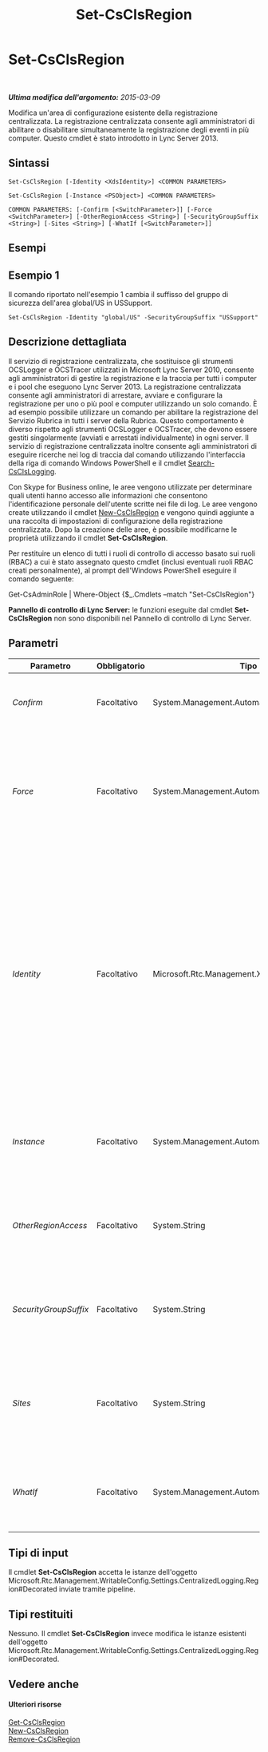 ﻿---
title: Set-CsClsRegion
TOCTitle: Set-CsClsRegion
ms:assetid: 2599cae9-edef-408f-8987-313c67bfe763
ms:mtpsurl: https://technet.microsoft.com/it-it/library/JJ204746(v=OCS.15)
ms:contentKeyID: 49299952
ms.date: 08/24/2015
mtps_version: v=OCS.15
ms.translationtype: HT
---

# Set-CsClsRegion

 

_**Ultima modifica dell'argomento:** 2015-03-09_

Modifica un'area di configurazione esistente della registrazione centralizzata. La registrazione centralizzata consente agli amministratori di abilitare o disabilitare simultaneamente la registrazione degli eventi in più computer. Questo cmdlet è stato introdotto in Lync Server 2013.

## Sintassi

    Set-CsClsRegion [-Identity <XdsIdentity>] <COMMON PARAMETERS>

    Set-CsClsRegion [-Instance <PSObject>] <COMMON PARAMETERS>

    COMMON PARAMETERS: [-Confirm [<SwitchParameter>]] [-Force <SwitchParameter>] [-OtherRegionAccess <String>] [-SecurityGroupSuffix <String>] [-Sites <String>] [-WhatIf [<SwitchParameter>]]

## Esempi

## Esempio 1

Il comando riportato nell'esempio 1 cambia il suffisso del gruppo di sicurezza dell'area global/US in USSupport.

    Set-CsClsRegion -Identity "global/US" -SecurityGroupSuffix "USSupport"

## Descrizione dettagliata

Il servizio di registrazione centralizzata, che sostituisce gli strumenti OCSLogger e OCSTracer utilizzati in Microsoft Lync Server 2010, consente agli amministratori di gestire la registrazione e la traccia per tutti i computer e i pool che eseguono Lync Server 2013. La registrazione centralizzata consente agli amministratori di arrestare, avviare e configurare la registrazione per uno o più pool e computer utilizzando un solo comando. È ad esempio possibile utilizzare un comando per abilitare la registrazione del Servizio Rubrica in tutti i server della Rubrica. Questo comportamento è diverso rispetto agli strumenti OCSLogger e OCSTracer, che devono essere gestiti singolarmente (avviati e arrestati individualmente) in ogni server. Il servizio di registrazione centralizzata inoltre consente agli amministratori di eseguire ricerche nei log di traccia dal comando utilizzando l'interfaccia della riga di comando Windows PowerShell e il cmdlet [Search-CsClsLogging](search-csclslogging.md).

Con Skype for Business online, le aree vengono utilizzate per determinare quali utenti hanno accesso alle informazioni che consentono l'identificazione personale dell'utente scritte nei file di log. Le aree vengono create utilizzando il cmdlet [New-CsClsRegion](new-csclsregion.md) e vengono quindi aggiunte a una raccolta di impostazioni di configurazione della registrazione centralizzata. Dopo la creazione delle aree, è possibile modificarne le proprietà utilizzando il cmdlet **Set-CsClsRegion**.

Per restituire un elenco di tutti i ruoli di controllo di accesso basato sui ruoli (RBAC) a cui è stato assegnato questo cmdlet (inclusi eventuali ruoli RBAC creati personalmente), al prompt dell'Windows PowerShell eseguire il comando seguente:

Get-CsAdminRole | Where-Object {$\_.Cmdlets –match "Set-CsClsRegion"}

**Pannello di controllo di Lync Server:** le funzioni eseguite dal cmdlet **Set-CsClsRegion** non sono disponibili nel Pannello di controllo di Lync Server.

## Parametri


<table>
<colgroup>
<col style="width: 25%" />
<col style="width: 25%" />
<col style="width: 25%" />
<col style="width: 25%" />
</colgroup>
<thead>
<tr class="header">
<th>Parametro</th>
<th>Obbligatorio</th>
<th>Tipo</th>
<th>Descrizione</th>
</tr>
</thead>
<tbody>
<tr class="odd">
<td><p><em>Confirm</em></p></td>
<td><p>Facoltativo</p></td>
<td><p>System.Management.Automation.SwitchParameter</p></td>
<td><p>Richiede la conferma prima di eseguire il comando.</p></td>
</tr>
<tr class="even">
<td><p><em>Force</em></p></td>
<td><p>Facoltativo</p></td>
<td><p>System.Management.Automation.SwitchParameter</p></td>
<td><p>Evita la visualizzazione di eventuali messaggi di errore non grave che potrebbero essere generati nel corso dell'esecuzione del comando.</p></td>
</tr>
<tr class="odd">
<td><p><em>Identity</em></p></td>
<td><p>Facoltativo</p></td>
<td><p>Microsoft.Rtc.Management.Xds.XdsIdentity</p></td>
<td><p>Identificatore univoco dell'area. Le identità di area sono costituite dall'ambito di configurazione della registrazione centralizzata in cui è stata creata l'area e da un nome di area univoco. Per fare riferimento ad esempio a un'area globale denominata Redmond, utilizzare la sintassi seguente:</p>
<p>-Identity &quot;global/Redmond&quot;</p></td>
</tr>
<tr class="even">
<td><p><em>Instance</em></p></td>
<td><p>Facoltativo</p></td>
<td><p>System.Management.Automation.PSObject</p></td>
<td><p>Consente di passare un riferimento a un oggetto anziché impostare singoli valori di parametro.</p></td>
</tr>
<tr class="odd">
<td><p><em>OtherRegionAccess</em></p></td>
<td><p>Facoltativo</p></td>
<td><p>System.String</p></td>
<td><p>Nome di un'area aggiuntiva a cui possono accedere utenti autorizzati per l'area.</p></td>
</tr>
<tr class="even">
<td><p><em>SecurityGroupSuffix</em></p></td>
<td><p>Facoltativo</p></td>
<td><p>System.String</p></td>
<td><p>Suffisso da aggiungere alla fine del nome di un gruppo di sicurezza autorizzato per l'area.</p></td>
</tr>
<tr class="odd">
<td><p><em>Sites</em></p></td>
<td><p>Facoltativo</p></td>
<td><p>System.String</p></td>
<td><p>Siti contenuti in questa area. Corrispondono ai valori dell'attributo SideId nel documento della topologia.</p></td>
</tr>
<tr class="even">
<td><p><em>WhatIf</em></p></td>
<td><p>Facoltativo</p></td>
<td><p>System.Management.Automation.SwitchParameter</p></td>
<td><p>Descrive ciò che accadrebbe se si eseguisse il comando, senza eseguirlo realmente.</p></td>
</tr>
</tbody>
</table>


## Tipi di input

Il cmdlet **Set-CsClsRegion** accetta le istanze dell'oggetto Microsoft.Rtc.Management.WritableConfig.Settings.CentralizedLogging.Region\#Decorated inviate tramite pipeline.

## Tipi restituiti

Nessuno. Il cmdlet **Set-CsClsRegion** invece modifica le istanze esistenti dell'oggetto Microsoft.Rtc.Management.WritableConfig.Settings.CentralizedLogging.Region\#Decorated.

## Vedere anche

#### Ulteriori risorse

[Get-CsClsRegion](get-csclsregion.md)  
[New-CsClsRegion](new-csclsregion.md)  
[Remove-CsClsRegion](remove-csclsregion.md)

